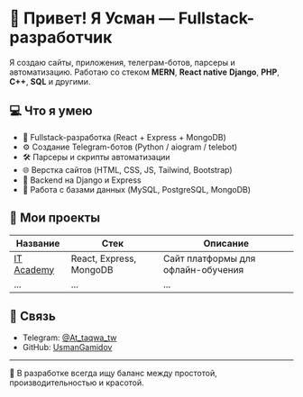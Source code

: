 # 👋 Привет! Я Усман — Fullstack-разработчик

Я создаю сайты, приложения, телеграм-ботов, парсеры и автоматизацию. Работаю со стеком **MERN**, **React native** **Django**, **PHP**, **C++**, **SQL** и другими.

## 💻 Что я умею

- 🧠 Fullstack-разработка (React + Express + MongoDB)
- ⚙️ Создание Telegram-ботов (Python / aiogram / telebot)
- 🛠 Парсеры и скрипты автоматизации
- 🌐 Верстка сайтов (HTML, CSS, JS, Tailwind, Bootstrap)
- 🔐 Backend на Django и Express
- 🧾 Работа с базами данных (MySQL, PostgreSQL, MongoDB)

## 📂 Мои проекты

| Название | Стек | Описание |
|----------|------|----------|
| [IT Academy](https://github.com/UsmanGamidov/Site-It-Academy) | React, Express, MongoDB | Сайт платформы для офлайн-обучения |
| ... | ... | ... |

## 🔗 Связь

- Telegram: [@At_taqwa_tw](https://t.me/At_taqwa_tw)
- GitHub: [UsmanGamidov](https://github.com/UsmanGamidov)

---

📌 В разработке всегда ищу баланс между простотой, производительностью и красотой.
